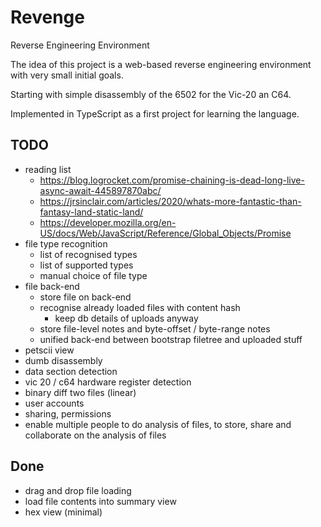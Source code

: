 # Revenge

Reverse Engineering Environment

The idea of this project is a web-based reverse engineering environment with very small initial goals.

Starting with simple disassembly of the 6502 for the Vic-20 an C64.

Implemented in TypeScript as a first project for learning the language.


## TODO

* reading list
  * https://blog.logrocket.com/promise-chaining-is-dead-long-live-async-await-445897870abc/
  * https://jrsinclair.com/articles/2020/whats-more-fantastic-than-fantasy-land-static-land/
  * https://developer.mozilla.org/en-US/docs/Web/JavaScript/Reference/Global_Objects/Promise
* file type recognition
    * list of recognised types
    * list of supported types
    * manual choice of file type
* file back-end
    * store file on back-end
    * recognise already loaded files with content hash
      * keep db details of uploads anyway
    * store file-level notes and byte-offset / byte-range notes
    * unified back-end between bootstrap filetree and uploaded stuff
* petscii view
* dumb disassembly
* data section detection
* vic 20 / c64 hardware register detection
* binary diff two files (linear)
* user accounts
* sharing, permissions
* enable multiple people to do analysis of files, to store, share and collaborate on the 
analysis of files

## Done

* drag and drop file loading
* load file contents into summary view
* hex view (minimal)